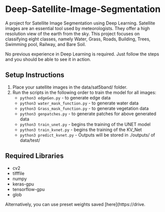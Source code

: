 # Deep-Satellite-Image-Segmentation

A project for Satellite Image Segmentation using Deep Learning. Satellite images are an essential tool used by meteorologists. They offer a high resolution view of the earth from the sky. This project focuses on classifying eight classes, namely Water, Grass, Roads, Building, Trees, Swimming pool, Railway, and Bare Soil.

No previous experience in Deep Learning is required. Just follow the steps and you should be able to see it in action.

## Setup Instructions

1. Place your satellite images in the data/sat5band/ folder.
2. Run the scripts in the following order to train the model for all images:
   - `python3 edgeGen.py` - to generate edge data
   - `python3 water_mask_function.py` - to generate water data
   - `python3 Grass_mask_function.py` - to generate vegetation data
   - `python3 genpatches.py` - to generate patches for above generated data
   - `python3 train_unet.py` - begins the training of the UNET model
   - `python3 train_kvnet.py` - begins the training of the KV_Net
   - `python3 predict_kvnet.py` - Outputs will be stored in ./outputs/ of data/test/

## Required Libraries
  - cv2
  - tifffile
  - numpy
  - keras-gpu
  - tensorflow-gpu
  - glob

Alternatively, you can use preset weights saved [here](https://drive.